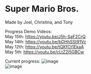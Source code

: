 # Super Mario Bros.
Made by Joel, Christina, and Tony

Progress Demo Videos: \
May 15th: https://youtu.be/J5h-SaF2CrQ \
May 14th: https://youtu.be/bDHhSSt91Vc \
May 12th: https://youtu.be/tQKfCt1EkaA \
May 5th: https://youtu.be/cLtZ2l5GBCw

Current progress: 
![image](https://github.com/J0ELh/2DPlatformer/assets/109251338/83c7a062-f88a-47e4-a309-c263add93564)
\
![image](https://github.com/J0ELh/2DPlatformer/assets/109251338/e78f2588-2de2-431a-b190-0decd2707082)
